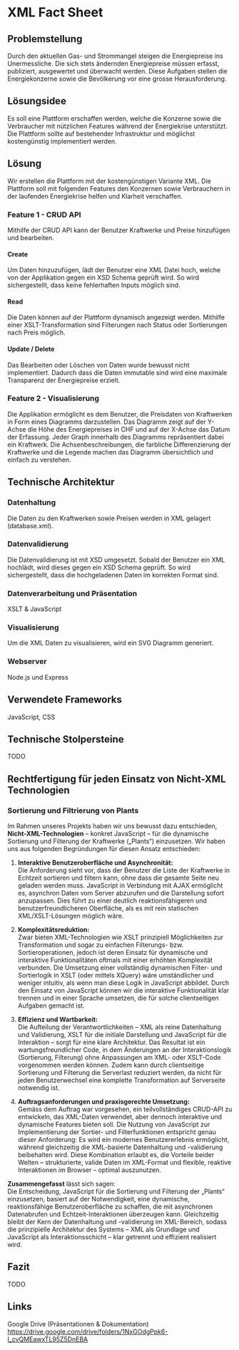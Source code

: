 # XML Fact Sheet

## Problemstellung
Durch den aktuellen Gas- und Strommangel steigen die Energiepreise ins Unermessliche. Die sich stets ändernden Energiepreise müssen erfasst, publiziert, ausgewertet und überwacht werden. Diese Aufgaben stellen die Energiekonzerne sowie die Bevölkerung vor eine grosse Herausforderung.

## Lösungsidee
Es soll eine Plattform erschaffen werden, welche die Konzerne sowie die Verbraucher mit nützlichen Features während der Energiekrise unterstützt. Die Plattform sollte auf bestehender Infrastruktur und möglichst kostengünstig implementiert werden.

## Lösung
Wir erstellen die Plattform mit der kostengünstigen Variante XML. Die Plattform soll mit folgenden Features den Konzernen sowie Verbrauchern in der laufenden Energiekrise helfen und Klarheit verschaffen.

### Feature 1 - CRUD API
Mithilfe der CRUD API kann der Benutzer Kraftwerke und Preise hinzufügen und bearbeiten.

#### Create
Um Daten hinzuzufügen, lädt der Benutzer eine XML Datei hoch, welche von der Applikation gegen ein XSD Schema geprüft wird. So wird sichergestellt, dass keine fehlerhaften Inputs möglich sind.

#### Read
Die Daten können auf der Plattform dynamisch angezeigt werden. Mithilfe einer XSLT-Transformation sind Filterungen nach Status oder Sortierungen nach Preis möglich.

#### Update / Delete
Das Bearbeiten oder Löschen von Daten wurde bewusst nicht implementiert. Dadurch dass die Daten immutable sind wird eine maximale Transparenz der Energiepreise erzielt.

### Feature 2 - Visualisierung
Die Applikation ermöglicht es dem Benutzer, die Preisdaten von Kraftwerken in Form eines Diagramms darzustellen. Das Diagramm zeigt auf der Y-Achse die Höhe des Energiepreises in CHF und auf der X-Achse das Datum der Erfassung. Jeder Graph innerhalb des Diagramms repräsentiert dabei ein Kraftwerk. Die Achsenbeschreibungen, die farbliche Differenzierung der Kraftwerke und die Legende machen das Diagramm übersichtlich und einfach zu verstehen.

## Technische Architektur
### Datenhaltung
Die Daten zu den Kraftwerken sowie Preisen werden in XML gelagert (database.xml).

### Datenvalidierung
Die Datenvalidierung ist mit XSD umgesetzt. Sobald der Benutzer ein XML hochlädt, wird dieses gegen ein XSD Schema geprüft. So wird sichergestellt, dass die hochgeladenen Daten im korrekten Format sind.

### Datenverarbeitung und Präsentation
XSLT & JavaScript

### Visualisierung
Um die XML Daten zu visualisieren, wird ein SVG Diagramm generiert.

### Webserver
Node.js und Express

## Verwendete Frameworks
JavaScript, CSS

## Technische Stolpersteine
TODO

## Rechtfertigung für jeden Einsatz von Nicht-XML Technologien
### Sortierung und Filtrierung von Plants
Im Rahmen unseres Projekts haben wir uns bewusst dazu entschieden, **Nicht-XML-Technologien** – konkret JavaScript – für die dynamische Sortierung und Filterung der Kraftwerke („Plants“) einzusetzen. 
Wir haben uns aus folgenden Begründungen für diesen Ansatz entschieden:

1. **Interaktive Benutzeroberfläche und Asynchronität:**  
   Die Anforderung sieht vor, dass der Benutzer die Liste der Kraftwerke in Echtzeit sortieren und filtern kann, ohne dass die gesamte Seite neu geladen werden muss. JavaScript in Verbindung mit AJAX ermöglicht es, asynchron Daten vom Server abzurufen und die Darstellung sofort anzupassen. Dies führt zu einer deutlich reaktionsfähigeren und benutzerfreundlicheren Oberfläche, als es mit rein statischen XML/XSLT-Lösungen möglich wäre.

2. **Komplexitätsreduktion:**  
   Zwar bieten XML-Technologien wie XSLT prinzipiell Möglichkeiten zur Transformation und sogar zu einfachen Filterungs- bzw. Sortieroperationen, jedoch ist deren Einsatz für dynamische und interaktive Funktionalitäten oftmals mit einer erhöhten Komplexität verbunden. Die Umsetzung einer vollständig dynamischen Filter- und Sortierlogik in XSLT (oder mittels XQuery) wäre umständlicher und weniger intuitiv, als wenn man diese Logik in JavaScript abbildet. Durch den Einsatz von JavaScript können wir die interaktive Funktionalität klar trennen und in einer Sprache umsetzen, die für solche clientseitigen Aufgaben gemacht ist.

3. **Effizienz und Wartbarkeit:**  
   Die Aufteilung der Verantwortlichkeiten – XML als reine Datenhaltung und Validierung, XSLT für die initiale Darstellung und JavaScript für die Interaktion – sorgt für eine klare Architektur. Das Resultat ist ein wartungsfreundlicher Code, in dem Änderungen an der Interaktionslogik (Sortierung, Filterung) ohne Anpassungen am XML- oder XSLT-Code vorgenommen werden können. Zudem kann durch clientseitige Sortierung und Filterung die Serverlast reduziert werden, da nicht für jeden Benutzerwechsel eine komplette Transformation auf Serverseite notwendig ist.

4. **Auftragsanforderungen und praxisgerechte Umsetzung:**  
   Gemäss dem Auftrag war vorgesehen, ein teilvollständiges CRUD-API zu entwickeln, das XML-Daten verwendet, aber dennoch interaktive und dynamische Features bieten soll. Die Nutzung von JavaScript zur Implementierung der Sortier- und Filterfunktionen entspricht genau dieser Anforderung: Es wird ein modernes Benutzererlebnis ermöglicht, während gleichzeitig die XML-basierte Datenhaltung und -validierung beibehalten wird. Diese Kombination erlaubt es, die Vorteile beider Welten – strukturierte, valide Daten im XML-Format und flexible, reaktive Interaktionen im Browser – optimal auszunutzen.

**Zusammengefasst** lässt sich sagen:  
Die Entscheidung, JavaScript für die Sortierung und Filterung der „Plants“ einzusetzen, basiert auf der Notwendigkeit, eine dynamische, reaktionsfähige Benutzeroberfläche zu schaffen, die mit asynchronen Datenabrufen und Echtzeit-Interaktionen überzeugen kann. Gleichzeitig bleibt der Kern der Datenhaltung und -validierung im XML-Bereich, sodass die prinzipielle Architektur des Systems – XML als Grundlage und JavaScript als Interaktionsschicht – klar getrennt und effizient realisiert wird.


## Fazit
TODO

## Links
Google Drive (Präsentationen & Dokumentation) https://drive.google.com/drive/folders/1NxGOdgPpk6-I_cvQMEawxTL95Z5DnEBA
